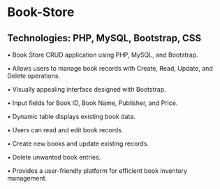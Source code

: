 # Book-Store

## Technologies: PHP, MySQL, Bootstrap, CSS

• Book Store CRUD application using PHP, MySQL, and Bootstrap.

• Allows users to manage book records with Create, Read, Update, and Delete operations.

• Visually appealing interface designed with Bootstrap.

• Input fields for Book ID, Book Name, Publisher, and Price.

• Dynamic table displays existing book data.

• Users can read and edit book records.

• Create new books and update existing records.

• Delete unwanted book entries.

• Provides a user-friendly platform for efficient book inventory management.



